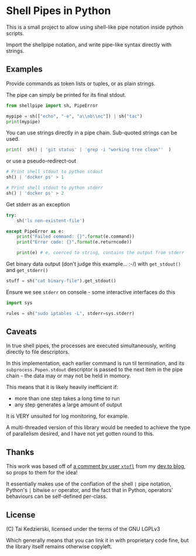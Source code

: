 # Shell Pipes in Python

This is a small project to allow using shell-like pipe notation inside python scripts.

Import the shellpipe notation, and write pipe-like syntax directly with strings.

## Examples

Provide commands as token lists or tuples, or as plain strings.

The pipe can simply be printed for its final stdout.

```python
from shellpipe import sh, PipeError

mypipe = sh(["echo", "-e", "a\\nb\\nc"]) | sh("tac")
print(mypipe)
```


You can use strings directly in a pipe chain. Sub-quoted strings can be used.

```python
print(  sh() | 'git status' | 'grep -i "working tree clean"'  )
```

or use a pseudo-redirect-out

```python
# Print shell stdout to python stdout
sh() | 'docker ps' > 1

# Print shell stdout to python stderr
sh() | 'docker ps' > 2
```

Get stderr as an exception

```python
try:
    sh('ls non-existent-file')

except PipeError as e:
    print("Failed command: {}".format(e.command))
    print("Error code: {}".format(e.returncode))

    print(e) # e, coerced to string, contains the output from stderr
```


Get binary data output (don't judge this example... :-/) with `get_stdout()` and `get_stderr()`

```python
stuff = sh("cat binary-file").get_stdout()
```

Ensure we see `stderr` on console - some interactive interfaces do this

```python
import sys

rules = sh("sudo iptables -L", stderr=sys.stderr)
```

## Caveats

In true shell pipes, the processes are executed simultaneously, writing directly to file descriptors.

In this implementation, each earlier command is run til termination, and its `subprocess.Popen.stdout` descriptor is passed to the next item in the pipe chain - the data may or may not be held in momory.

This means that it is likely heavily inefficient if:

* more than one step takes a long time to run
* any step generates a large amount of output

It is VERY unsuited for log monitoring, for example.

A multi-threaded version of this library would be needed to achieve the type of parallelism desired, and I have not yet gotten round to this.

## Thanks

This work was based off of [a comment by user `xtofl`](https://dev.to/xtofl/comment/14ihn) from my [dev.to blog](https://dev.to/taikedz), so props to them for the idea!

It essentially makes use of the conflation of the shell `|` pipe notation, Python's `|` bitwise `or` operator, and the fact that in Python, operators' behaviours can be self-defined per-class.

## License

(C) Tai Kedzierski, licensed under the terms of the GNU LGPLv3

Which generally means that you can link it in with proprietary code fine, but the library itself remains otherwise copyleft.
